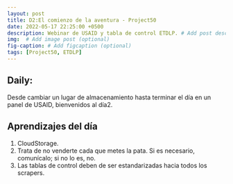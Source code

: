 ```yaml
---
layout: post
title: D2:El comienzo de la aventura - Project50
date: 2022-05-17 22:25:00 +0500
description: Webinar de USAID y tabla de control ETDLP. # Add post description (optional)
img:  # Add image post (optional)
fig-caption: # Add figcaption (optional)
tags: [Project50, ETDLP]
---
```


## Daily:
Desde cambiar un lugar de almacenamiento hasta terminar el día en un panel de USAID, bienvenidos al día2.

## Aprendizajes del día
1) CloudStorage.
2) Trata de no venderte cada que metes la pata. Si es necesario, comunícalo; si no lo es, no.
3) Las tablas de control deben de ser estandarizadas hacia todos los scrapers.
